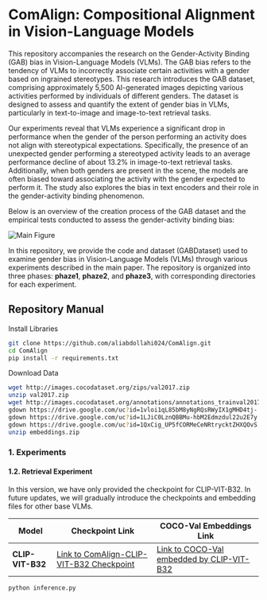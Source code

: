 # ComAlign: Compositional Alignment in Vision-Language Models

This repository accompanies the research on the Gender-Activity Binding (GAB) bias in Vision-Language Models (VLMs). The GAB bias refers to the tendency of VLMs to incorrectly associate certain activities with a gender based on ingrained stereotypes. This research introduces the GAB dataset, comprising approximately 5,500 AI-generated images depicting various activities performed by individuals of different genders. The dataset is designed to assess and quantify the extent of gender bias in VLMs, particularly in text-to-image and image-to-text retrieval tasks.

Our experiments reveal that VLMs experience a significant drop in performance when the gender of the person performing an activity does not align with stereotypical expectations. Specifically, the presence of an unexpected gender performing a stereotyped activity leads to an average performance decline of about 13.2% in image-to-text retrieval tasks. Additionally, when both genders are present in the scene, the models are often biased toward associating the activity with the gender expected to perform it. The study also explores the bias in text encoders and their role in the gender-activity binding phenomenon.

Below is an overview of the creation process of the GAB dataset and the empirical tests conducted to assess the gender-activity binding bias:

![Main Figure](./image.png)

In this repository, we provide the code and dataset (GABDataset) used to examine gender bias in Vision-Language Models (VLMs) through various experiments described in the main paper. The repository is organized into three phases: **phaze1**, **phaze2**, and **phaze3**, with corresponding directories for each experiment.


## Repository Manual

Install Libraries
```bash
git clone https://github.com/aliabdollahi024/ComAlign.git
cd ComAlign
pip install -r requirements.txt
```

Download Data

```bash
wget http://images.cocodataset.org/zips/val2017.zip
unzip val2017.zip
wget http://images.cocodataset.org/annotations/annotations_trainval2017.zip
gdown https://drive.google.com/uc?id=1vloi1qL85bM8yNgRQsRWyIX1gMHD4tj-
gdown https://drive.google.com/uc?id=1LJiC0LznQBBMu-hbM2Edmzdul22u2E7y
gdown https://drive.google.com/uc?id=1QxCig_UP5fCORMeCeNRtrycktZHXQOvS
unzip embeddings.zip
```


### 1. **Experiments**

#### 1.2. **Retrieval Experiment**

In this version, we have only provided the checkpoint for CLIP-VIT-B32. In future updates, we will gradually introduce the checkpoints and embedding files for other base VLMs.

 Model             | Checkpoint Link                                | COCO-Val Embeddings Link                                |
|-------------------|------------------------------------------------|------------------------------------------------|
| **CLIP-VIT-B32**   | [Link to ComAlign-CLIP-VIT-B32 Checkpoint](https://drive.google.com/uc?id=1QxCig_UP5fCORMeCeNRtrycktZHXQOvS)        | [Link to COCO-Val embedded by CLIP-VIT-B32](https://drive.google.com/uc?id=1QxCig_UP5fCORMeCeNRtrycktZHXQOvS)        |


```
python inference.py 
```

